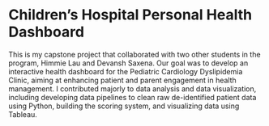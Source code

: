 # Children’s Hospital Personal Health Dashboard
This is my capstone project that collaborated with two other students in the program, Himmie Lau and Devansh Saxena. Our goal was to develop an interactive health dashboard for the Pediatric Cardiology Dyslipidemia Clinic, aiming at enhancing patient and parent engagement in health management. I contributed majorly to data analysis and data visualization, including developing data pipelines to clean raw de-identified patient data using Python, building the scoring system, and visualizing data using Tableau.